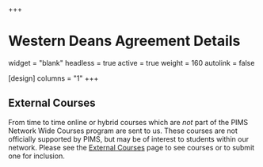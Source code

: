 +++
# Western Deans Agreement Details
widget = "blank"
headless = true
active = true
weight = 160
autolink = false

[design]
  columns = "1"
+++

## External Courses

From time to time online or hybrid courses which are _not_ part of the PIMS
Network Wide Courses program are sent to us. These courses are not officially
supported by PIMS, but may be of interest to students within our network. Please
see the [External Courses](/other/) page to see courses or to submit one for
inclusion.

